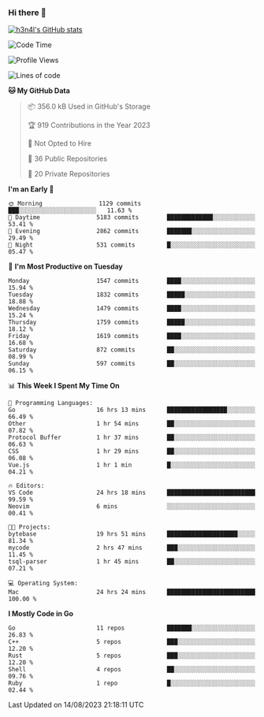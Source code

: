 ### Hi there 👋

[![h3n4l's GitHub stats](https://github-readme-stats.vercel.app/api?username=h3n4l&count_private=true&show_icons=true&theme=radical)](https://github.com/h3n4l/github-readme-stats)

<!--START_SECTION:waka-->
![Code Time](http://img.shields.io/badge/Code%20Time-1%2C497%20hrs%206%20mins-blue)

![Profile Views](http://img.shields.io/badge/Profile%20Views-3-blue)

![Lines of code](https://img.shields.io/badge/From%20Hello%20World%20I%27ve%20Written-2.8%20million%20lines%20of%20code-blue)

**🐱 My GitHub Data** 

> 📦 356.0 kB Used in GitHub's Storage 
 > 
> 🏆 919 Contributions in the Year 2023
 > 
> 🚫 Not Opted to Hire
 > 
> 📜 36 Public Repositories 
 > 
> 🔑 20 Private Repositories 
 > 
**I'm an Early 🐤** 

```text
🌞 Morning                1129 commits        ███░░░░░░░░░░░░░░░░░░░░░░   11.63 % 
🌆 Daytime                5183 commits        █████████████░░░░░░░░░░░░   53.41 % 
🌃 Evening                2862 commits        ███████░░░░░░░░░░░░░░░░░░   29.49 % 
🌙 Night                  531 commits         █░░░░░░░░░░░░░░░░░░░░░░░░   05.47 % 
```
📅 **I'm Most Productive on Tuesday** 

```text
Monday                   1547 commits        ████░░░░░░░░░░░░░░░░░░░░░   15.94 % 
Tuesday                  1832 commits        █████░░░░░░░░░░░░░░░░░░░░   18.88 % 
Wednesday                1479 commits        ████░░░░░░░░░░░░░░░░░░░░░   15.24 % 
Thursday                 1759 commits        █████░░░░░░░░░░░░░░░░░░░░   18.12 % 
Friday                   1619 commits        ████░░░░░░░░░░░░░░░░░░░░░   16.68 % 
Saturday                 872 commits         ██░░░░░░░░░░░░░░░░░░░░░░░   08.99 % 
Sunday                   597 commits         ██░░░░░░░░░░░░░░░░░░░░░░░   06.15 % 
```


📊 **This Week I Spent My Time On** 

```text
💬 Programming Languages: 
Go                       16 hrs 13 mins      █████████████████░░░░░░░░   66.49 % 
Other                    1 hr 54 mins        ██░░░░░░░░░░░░░░░░░░░░░░░   07.82 % 
Protocol Buffer          1 hr 37 mins        ██░░░░░░░░░░░░░░░░░░░░░░░   06.63 % 
CSS                      1 hr 29 mins        ██░░░░░░░░░░░░░░░░░░░░░░░   06.08 % 
Vue.js                   1 hr 1 min          █░░░░░░░░░░░░░░░░░░░░░░░░   04.21 % 

🔥 Editors: 
VS Code                  24 hrs 18 mins      █████████████████████████   99.59 % 
Neovim                   6 mins              ░░░░░░░░░░░░░░░░░░░░░░░░░   00.41 % 

🐱‍💻 Projects: 
bytebase                 19 hrs 51 mins      ████████████████████░░░░░   81.34 % 
mycode                   2 hrs 47 mins       ███░░░░░░░░░░░░░░░░░░░░░░   11.45 % 
tsql-parser              1 hr 45 mins        ██░░░░░░░░░░░░░░░░░░░░░░░   07.21 % 

💻 Operating System: 
Mac                      24 hrs 24 mins      █████████████████████████   100.00 % 
```

**I Mostly Code in Go** 

```text
Go                       11 repos            ███████░░░░░░░░░░░░░░░░░░   26.83 % 
C++                      5 repos             ███░░░░░░░░░░░░░░░░░░░░░░   12.20 % 
Rust                     5 repos             ███░░░░░░░░░░░░░░░░░░░░░░   12.20 % 
Shell                    4 repos             ██░░░░░░░░░░░░░░░░░░░░░░░   09.76 % 
Ruby                     1 repo              █░░░░░░░░░░░░░░░░░░░░░░░░   02.44 % 
```




 Last Updated on 14/08/2023 21:18:11 UTC
<!--END_SECTION:waka-->

